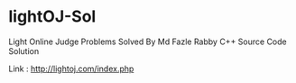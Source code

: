 # lightOJ-Sol
Light Online Judge Problems Solved By Md Fazle Rabby
C++ Source Code Solution

Link : http://lightoj.com/index.php
